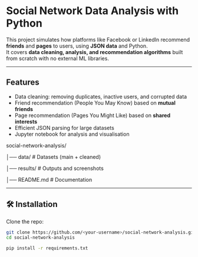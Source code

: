 
# Social Network Data Analysis with Python

This project simulates how platforms like Facebook or LinkedIn recommend **friends** and **pages** to users, using **JSON data** and Python.  
It covers **data cleaning, analysis, and recommendation algorithms** built from scratch with no external ML libraries.  

---

## Features
- Data cleaning: removing duplicates, inactive users, and corrupted data
- Friend recommendation (People You May Know) based on **mutual friends**
- Page recommendation (Pages You Might Like) based on **shared interests**
- Efficient JSON parsing for large datasets
- Jupyter notebook for analysis and visualisation


social-network-analysis/

│── data/ # Datasets (main + cleaned)

│── results/ # Outputs and screenshots

│── README.md # Documentation



---

## 🛠️ Installation

Clone the repo:
```bash
git clone https://github.com/<your-username>/social-network-analysis.git
cd social-network-analysis

pip install -r requirements.txt

